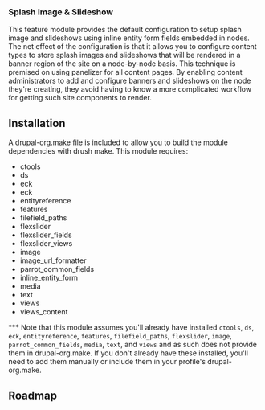 ### Splash Image & Slideshow

This feature module provides the default configuration to setup splash image and slideshows using inline entity form fields embedded in nodes. The net effect of the configuration is that it allows you to configure content types to store splash images and slideshows that will be rendered in a banner region of the site on a node-by-node basis. This technique is premised on using panelizer for all content pages. By enabling content administrators to add and configure banners and slideshows on the node they're creating, they avoid having to know a more complicated workflow for getting such site components to render.

## Installation

A drupal-org.make file is included to allow you to build the module dependencies with drush make. This module requires:

- ctools
- ds
- eck
- eck
- entityreference
- features
- filefield_paths
- flexslider
- flexslider_fields
- flexslider_views
- image
- image_url_formatter
- parrot_common_fields
- inline_entity_form
- media
- text
- views
- views_content

*** Note that this module assumes you'll already have installed `ctools`, `ds`, `eck`, `entityreference`, `features`, `filefield_paths`, `flexslider`, `image`, `parrot_common_fields`, `media`, `text`, and `views` and as such does not provide them in drupal-org.make. If you don't already have these installed, you'll need to add them manually or include them in your profile's drupal-org.make.


## Roadmap


